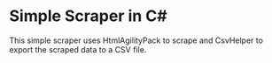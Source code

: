 # Simple Scraper in C#

This simple scraper uses HtmlAgilityPack to scrape and CsvHelper to export the scraped data to a CSV file. 